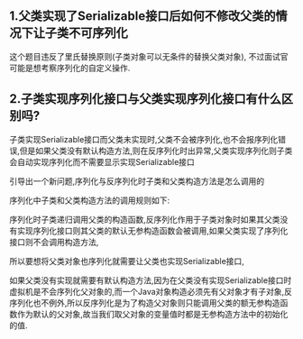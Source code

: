 ## 1.父类实现了Serializable接口后如何不修改父类的情况下让子类不可序列化

这个题目违反了里氏替换原则(子类对象可以无条件的替换父类对象), 不过面试官可能是想考察序列化的自定义操作.

## 2.子类实现序列化接口与父类实现序列化接口有什么区别吗?

子类实现Serializable接口而父类未实现时,父类不会被序列化,也不会报序列化错误,但是如果父类没有默认构造方法,则在反序列化时出异常,父类实现序列化则子类会自动实现序列化而不需要显示实现Serializable接口

引导出一个新问题,序列化与反序列化时子类和父类构造方法是怎么调用的

序列化中子类和父类构造方法的调用规则如下:

序列化时子类递归调用父类的构造函数,反序列化作用于子类对象时如果其父类没有实现序列化接口则其父类的默认无参构造函数会被调用,如果父类实现了序列化接口则不会调用构造方法,

所以要想将父类对象也序列化就需要让父类也实现Serializable接口,

如果父类没有实现就需要有默认构造方法,因为在父类没有实现Serializable接口时虚拟机是不会序列化父对象的,而一个Java对象构造必须先有父对象才有子对象,反序列化也不例外,所以反序列化是为了构造父对象则只能调用父类的额无参构造函数作为默认的父对象,故当我们取父对象的变量值时都是无参构造方法中的初始化的值.































